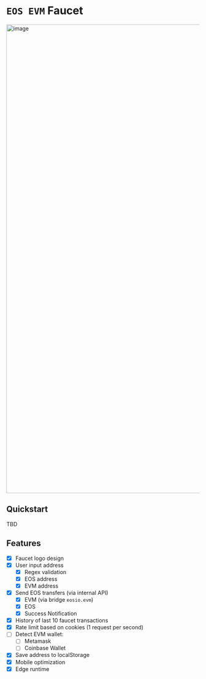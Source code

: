 # `EOS EVM` Faucet

<img width="1223" alt="image" src="https://user-images.githubusercontent.com/550895/229628495-5075dcfa-50b2-4b10-b07e-21c959d68052.png">

## Quickstart

TBD

## Features

- [x] Faucet logo design
- [x] User input address
  - [x] Regex validation
  - [x] EOS address
  - [x] EVM address
- [x] Send EOS transfers (via internal API)
  - [x] EVM (via bridge `eosio.evm`)
  - [x] EOS
  - [x] Success Notification
- [x] History of last 10 faucet transactions
- [x] Rate limit based on cookies (1 request per second)
- [ ] Detect EVM wallet:
  - [ ] Metamask
  - [ ] Coinbase Wallet
- [x] Save address to localStorage
- [x] Mobile optimization
- [x] Edge runtime
